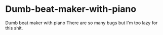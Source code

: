 # Dumb-beat-maker-with-piano
Dumb beat maker with piano
There are so many bugs but I'm too lazy for this shit.
